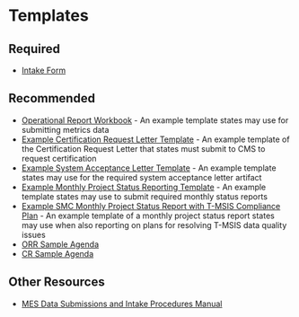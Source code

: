 # Templates

## Required
- [Intake Form](https://www.medicaid.gov/medicaid/data-systems/certification/streamlined-modular-certification/index.html)

## Recommended
- [Operational Report Workbook](https://github.com/CMSgov/CMCS-DSG-DSS-Certification/raw/main/Operational%20Report%20Workbook.xlsx) - An example template states may use for submitting metrics data
- [Example Certification Request Letter Template](https://github.com/CMSgov/CMCS-DSG-DSS-Certification/raw/main/SMC%20Certification%20Request%20Letter%20Template.docx) - An example template of the Certification Request Letter that states must submit to CMS to request certification
- [Example System Acceptance Letter Template](https://cmsbox.box.com/shared/static/rahky9ak0qavq4ex0ywh9z5poewae8xe.docx) - An example template states may use for the required system acceptance letter artifact
- [Example Monthly Project Status Reporting Template](https://github.com/CMSgov/CMCS-DSG-DSS-Certification/raw/main/Streamlined%20Modular%20Certification%20Required%20Monthly%20Project%20Status%20Report%20Example%20Template.docx) - An example template states may use to submit required monthly status reports
- [Example SMC Monthly Project Status Report with T-MSIS Compliance Plan](https://github.com/CMSgov/CMCS-DSG-DSS-Certification/raw/main/SMC%20Monthly%20Project%20Status%20Report%20Template%20w%20T-MSIS%20Compliance%20Plan.docx) - An example template of a monthly project status report states may use when also reporting on plans for resolving T-MSIS data quality issues
- [ORR Sample Agenda](https://cmsbox.box.com/shared/static/wagbeuch4koazooybvb9qa3rfkoxjga3.docx)
- [CR Sample Agenda](https://cmsbox.box.com/shared/static/fgu9lgtsw66s57s10vkz1zvvb7wrn2xp.docx)

## Other Resources
- [MES Data Submissions and Intake Procedures Manual](https://cmsbox.box.com/shared/static/jo7m1igi9lon34mey7dfc29jw4zwi5k8.pdf)
